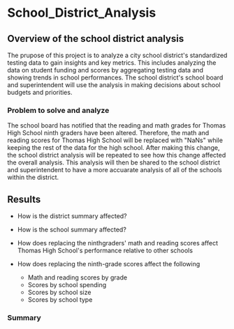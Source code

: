 # School_District_Analysis

## Overview of the school district analysis
The prupose of this project is to analyze a city school district's standardized testing data to gain insights and key metrics. This includes analyzing the data on student funding and scores by aggregating testing data and showing trends in school performances. The school district's school board and superintendent will use the analysis in making decisions about school budgets and priorities.

### Problem to solve and analyze
The school board has notified that the reading and math grades for Thomas High School ninth graders have been altered. Therefore, the math and reading scores for Thomas High School will be replaced with "NaNs" while keeping the rest of the data for the high school. After making this change, the school district analysis will be repeated to see how this change affected the overall analysis. This analysis will then be shared to the school district and superintendent to have a more accuarate analysis of all of the schools within the district.




## Results 
* How is the district summary affected? 

* How is the school summary affected?
* How does replacing the ninthgraders' math and reading scores affect Thomas High School's performance relative to other schools
* How does replacing the ninth-grade scores affect the following
  * Math and reading scores by grade
  * Scores by school spending
  * Scores by school size
  * Scores by school type



### Summary
